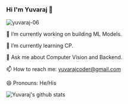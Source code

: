 ### Hi I'm Yuvaraj 👋
<img src="https://komarev.com/ghpvc/?username=yuvaraj-06&label=Views&color=blue&style=plastic" alt="yuvaraj-06" />


🔭 I’m currently working on building ML Models.

🌱 I’m currently learning CP.

💬 Ask me about Computer Vision and Backend.

📫 How to reach me: yuvarajcoder@gmail.com

😄 Pronouns: He/His

![Yuvaraj's github stats](https://github-readme-stats.vercel.app/api?username=yuvaraj-06)
<!---
yuvaraj-06/yuvaraj-06 is a ✨ special ✨ repository because its `README.md` (this file) appears on your GitHub profile.
You can click the Preview link to take a look at your changes.
--->
